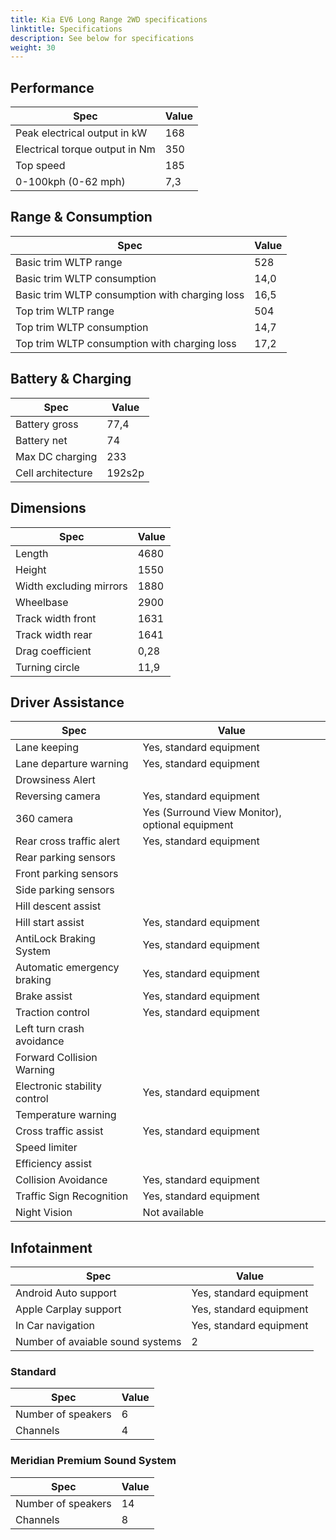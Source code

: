 ```yaml
---
title: Kia EV6 Long Range 2WD specifications
linktitle: Specifications
description: See below for specifications
weight: 30
---
```


## Performance
|Spec|Value|
|----|-----|
|Peak electrical output in kW|168|
|Electrical torque output in Nm|350|
|Top speed|185|
|0-100kph (0-62 mph)|7,3|



## Range & Consumption
|Spec|Value|
|----|-----|
|Basic trim WLTP range|528|
|Basic trim WLTP consumption|14,0|
|Basic trim WLTP consumption with charging loss|16,5|
|Top trim WLTP range|504|
|Top trim WLTP consumption|14,7|
|Top trim WLTP consumption with charging loss|17,2|



## Battery & Charging
|Spec|Value|
|----|-----|
|Battery gross|77,4|
|Battery net|74|
|Max DC charging|233|
|Cell architecture|192s2p|



## Dimensions
|Spec|Value|
|----|-----|
|Length|4680|
|Height|1550|
|Width excluding mirrors|1880|
|Wheelbase|2900|
|Track width front|1631|
|Track width rear|1641|
|Drag coefficient|0,28|
|Turning circle|11,9|

## Driver Assistance
|Spec|Value|
|----|-----|
|Lane keeping|Yes, standard equipment|
|Lane departure warning|Yes, standard equipment|
|Drowsiness Alert||
|Reversing camera|Yes, standard equipment|
|360 camera|Yes (Surround View Monitor), optional equipment|
|Rear cross traffic alert|Yes, standard equipment|
|Rear parking sensors||
|Front parking sensors||
|Side parking sensors||
|Hill descent assist||
|Hill start assist|Yes, standard equipment|
|AntiLock Braking System|Yes, standard equipment|
|Automatic emergency braking|Yes, standard equipment|
|Brake assist|Yes, standard equipment|
|Traction control|Yes, standard equipment|
|Left turn crash avoidance||
|Forward Collision Warning||
|Electronic stability control|Yes, standard equipment|
|Temperature warning||
|Cross traffic assist|Yes, standard equipment|
|Speed limiter||
|Efficiency assist||
|Collision Avoidance|Yes, standard equipment|
|Traffic Sign Recognition|Yes, standard equipment|
|Night Vision|Not available|

## Infotainment
|Spec|Value|
|----|-----|
|Android Auto support|Yes, standard equipment|
|Apple Carplay support|Yes, standard equipment|
|In Car navigation|Yes, standard equipment|
|Number of avaiable sound systems|2|

### Standard
|Spec|Value|
|----|-----|
|Number of speakers|6|
|Channels|4|

### Meridian Premium Sound System
|Spec|Value|
|----|-----|
|Number of speakers|14|
|Channels|8|
